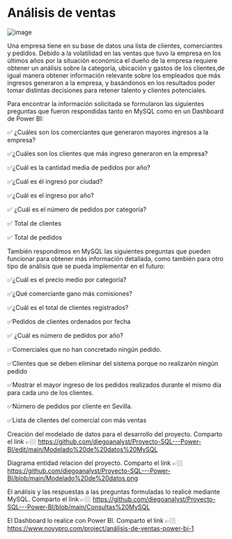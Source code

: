 # Análisis de ventas

 ![image](https://github.com/diegoanalyst/Proyecto-SQL---Power-BI/assets/142178781/78336eef-33fc-46f5-9bbe-767b675ea818)



Una empresa tiene en su base de datos una lista de clientes, comerciantes y pedidos. Debido a la volatilidad en las ventas que tuvo la empresa en los últimos años por la situación económica el dueño de la empresa requiere obtener un análisis sobre la categoría, ubicación y gastos de los clientes,de igual manera obtener información relevante sobre los empleados que más ingresos generaron a la empresa, y basándonos en los resultados poder tomar distintas decisiones para retener talento y clientes potenciales.

Para encontrar la información solicitada se formularon las siguientes preguntas que fueron respondidas tanto en MySQL como en un Dashboard de Power BI:

✅ ¿Cuáles son los comerciantes que generaron mayores ingresos a la empresa?

✅¿Cuáles son los clientes que más ingreso generaron en la empresa? 

✅¿Cuál es la cantidad media de pedidos por año?

✅¿Cuál es él ingresó por ciudad?

✅¿Cuál es el ingreso por año?

✅ ¿Cuál es el número de pedidos por categoría?

✅ Total de clientes

✅ Total de pedidos 



También respondimos en MySQL las siguientes preguntas que pueden funcionar para obtener más información detallada, como también para otro tipo de análisis que se pueda implementar en el futuro:

✅¿Cuál es el precio medio por categoría?

✅¿Qué comerciante gano más comisiones?

✅¿Cuál es el total de clientes registrados?

✅Pedidos de clientes ordenados por fecha

✅ ¿Cuál es número de pedidos por año?

✅Comerciales que no han concretado ningún pedido.

✅Clientes que se deben eliminar del sistema porque no realizarón ningún pedido

✅Mostrar el mayor ingreso de los pedidos realizados durante el mismo día para cada uno de los clientes.

✅Número de pedidos por cliente en Sevilla.

✅Lista de clientes del comercial con más ventas

Creación del modelado de datos para el desarrollo del proyecto. Comparto el link 👉🏼
https://github.com/diegoanalyst/Proyecto-SQL---Power-BI/edit/main/Modelado%20de%20datos%20MySQL

Diagrama entidad relacion del proyecto. Comparto el link 👉🏼
https://github.com/diegoanalyst/Proyecto-SQL---Power-BI/blob/main/Modelado%20de%20datos.png

El análisis y las respuestas a las preguntas formuladas lo realicé mediante MySQL. Comparto el link 👉🏼
https://github.com/diegoanalyst/Proyecto-SQL---Power-BI/blob/main/Consultas%20MySQL

El Dashboard lo realice con Power BI. Comparto el link 👉🏼
https://www.novypro.com/project/análisis-de-ventas-power-bi-1

